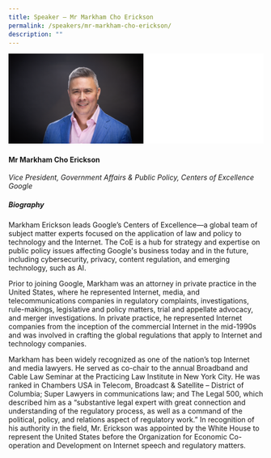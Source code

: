 ```yaml
---
title: Speaker – Mr Markham Cho Erickson
permalink: /speakers/mr-markham-cho-erickson/
description: ""
---
```

![](/images/2023%20Speakers/markham%20erickson.png)

#### **Mr Markham Cho Erickson**

*Vice President, Government Affairs &amp; Public Policy, Centers of Excellence <br>
Google*


##### **Biography**
Markham Erickson leads Google’s Centers of Excellence—a global team of subject matter experts focused on the application of law and policy to technology and the Internet. The CoE is a hub for strategy and expertise on public policy issues affecting Google's business today and in the future, including cybersecurity, privacy, content regulation, and emerging technology, such as AI.

Prior to joining Google, Markham was an attorney in private practice in the United States, where he represented Internet, media, and telecommunications companies in regulatory complaints, investigations, rule-makings, legislative and policy matters, trial and appellate advocacy, and merger investigations. In private practice, he represented Internet companies from the inception of the commercial Internet in the mid-1990s and was involved in crafting the global regulations that apply to Internet and technology companies.

Markham has been widely recognized as one of the nation’s top Internet and media lawyers. He served as co-chair to the annual Broadband and Cable Law Seminar at the Practicing Law Institute in New York City. He was ranked in Chambers USA in Telecom, Broadcast &amp; Satellite – District of Columbia; Super Lawyers in communications law; and The Legal 500, which described him as a “substantive legal expert with great connection and understanding of the regulatory process, as well as a command of the political, policy, and relations aspect of regulatory work.” In recognition of his authority in the field, Mr. Erickson was appointed by the White House to represent the United States before the Organization for Economic Co-operation and Development on Internet speech and regulatory matters.